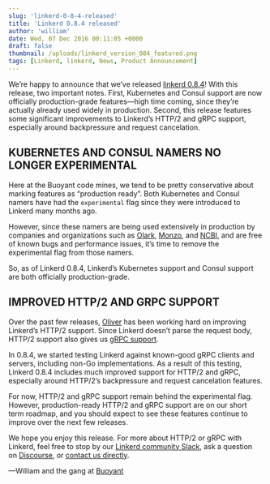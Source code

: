 ```yaml
---
slug: 'linkerd-0-8-4-released'
title: 'Linkerd 0.8.4 released'
author: 'william'
date: Wed, 07 Dec 2016 00:11:05 +0000
draft: false
thumbnail: /uploads/linkerd_version_084_featured.png
tags: [Linkerd, linkerd, News, Product Announcement]
---
```


We’re happy to announce that we’ve released [linkerd
0.8.4](http://github.com/linkerd/linkerd/releases/tag/0.8.4)! With this release,
two important notes. First, Kubernetes and Consul support are now officially
production-grade features—high time coming, since they’re actually already used
widely in production. Second, this release features some significant
improvements to Linkerd’s HTTP/2 and gRPC support, especially around
backpressure and request cancelation.

## KUBERNETES AND CONSUL NAMERS NO LONGER EXPERIMENTAL

Here at the Buoyant code mines, we tend to be pretty conservative about marking
features as “production ready”. Both Kubernetes and Consul namers have had the
`experimental` flag since they were introduced to Linkerd many months ago.

However, since these namers are being used extensively in production by
companies and organizations such
as [Olark](http://olark.com/), [Monzo](http://monzo.com/),
and [NCBI](https://www.ncbi.nlm.nih.gov/), and are free of known bugs and
performance issues, it’s time to remove the experimental flag from those namers.

So, as of Linkerd 0.8.4, Linkerd’s Kubernetes support and Consul support are
both officially production-grade.

## IMPROVED HTTP/2 AND GRPC SUPPORT

Over the past few releases, [Oliver](http://twitter.com/olix0r) has been working
hard on improving Linkerd’s HTTP/2 support. Since Linkerd doesn’t parse the
request body, HTTP/2 support also gives us [gRPC
support](https://linkerd.io/features/grpc/).

In 0.8.4, we started testing Linkerd against known-good gRPC clients and
servers, including non-Go implementations. As a result of this testing, Linkerd
0.8.4 includes much improved support for HTTP/2 and gRPC, especially around
HTTP/2’s backpressure and request cancelation features.

For now, HTTP/2 and gRPC support remain behind the experimental flag. However,
production-ready HTTP/2 and gRPC support are on our short term roadmap, and you
should expect to see these features continue to improve over the next few
releases.

We hope you enjoy this release. For more about HTTP/2 or gRPC with Linkerd, feel
free to stop by our [Linkerd community Slack](http://slack.linkerd.io/), ask a
question on [Discourse](https://discourse.linkerd.io), or [contact us
directly](https://linkerd.io/overview/help/).

—William and the gang at [Buoyant](https://buoyant.io/)

